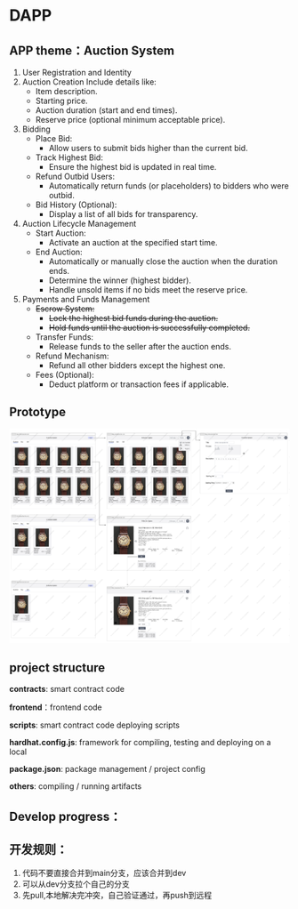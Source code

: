 # DAPP


## APP theme：Auction System
1. User Registration and Identity
2. Auction Creation
    Include details like:
    * Item description.
    * Starting price.
    * Auction duration (start and end times).
    * Reserve price (optional minimum acceptable price).
3. Bidding  
    * Place Bid:
        * Allow users to submit bids higher than the current bid.
    * Track Highest Bid:
        * Ensure the highest bid is updated in real time.
    * Refund Outbid Users:
        * Automatically return funds (or placeholders) to bidders who were outbid.
    * Bid History (Optional):
        * Display a list of all bids for transparency.
4. Auction Lifecycle Management
    * Start Auction:
        * Activate an auction at the specified start time.
    * End Auction:
        * Automatically or manually close the auction when the duration ends.
        * Determine the winner (highest bidder).
        * Handle unsold items if no bids meet the reserve price.
5. Payments and Funds Management
    * ~~Escrow System:~~
        * ~~Lock the highest bid funds during the auction.~~
        * ~~Hold funds until the auction is successfully completed.~~
    * Transfer Funds:
        * Release funds to the seller after the auction ends.
    * Refund Mechanism:
        * Refund all other bidders except the highest one.
    * Fees (Optional):
        * Deduct platform or transaction fees if applicable.

## Prototype 
![prototype](DApp.png)
## project structure
**contracts**: smart contract code

**frontend**：frontend code

**scripts**: smart contract code deploying scripts

**hardhat.config.js**: framework for compiling, testing and deploying on a local

**package.json**: package management / project config

**others**: compiling / running artifacts

## Develop progress：

## 开发规则：
1. 代码不要直接合并到main分支，应该合并到dev
2. 可以从dev分支拉个自己的分支
3. 先pull,本地解决完冲突，自己验证通过，再push到远程

